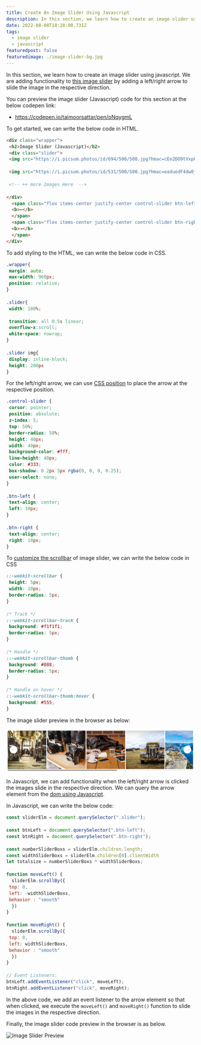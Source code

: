 ```yaml
---
title: Create An Image Slider Using Javascript
description: In this section, we learn how to create an image slider using javascript.
date: 2022-08-08T18:28:00.731Z
tags:
  - image slider
  - javascript
featuredpost: false
featuredimage: ./image-slider-bg.jpg
---
```



In this section, we learn how to create an image slider using javascript. We are adding functionality to [this image slider](https://taimoorsattar.com/blogs/image-slider-using-html-css) by adding a left/right arrow to slide the image in the respective direction.  

You can preview the image slider (Javascript) code for this section at the below codepen link:

- https://codepen.io/taimoorsattar/pen/oNqygmL

To get started, we can write the below code in HTML.

```html
<div class="wrapper">
 <h2>Image Slider (Javascript)</h2>
 <div class="slider">
 <img src="https://i.picsum.photos/id/694/500/500.jpg?hmac=cEe2DO9tVxp0o0HjSI5RboKc75ofkq50NvKBIlB_0fQ" alt="Strawberry" />

 <img src="https://i.picsum.photos/id/531/500/500.jpg?hmac=eaduedF4dw0jS6AeDrrxNJIxAlsmWfdZWEPdEG84WRw" alt="Dock" />
 
 <!-- ++ more Images Here  -->
 
</div>
  <span class="flex items-center justify-center control-slider btn-left">
  <b>←</b>
  </span>
  <span class="flex items-center justify-center control-slider btn-right">
  <b>→</b>
  </span>
</div>
```

To add styling to the HTML, we can write the below code in CSS.

```css
.wrapper{
 margin: auto;
 max-width: 960px;
 position: relative;
}

.slider{
 width: 100%;
 
 transition: all 0.5s linear;
 overflow-x:scroll;     
 white-space: nowrap;
}

.slider img{
 display: inline-block;
 height: 200px
}
```

For the left/right arrow, we can use [CSS position](https://taimoorsattar.com/blogs/css-position-relative-absolute) to place the arrow at the respective position.

```css
.control-slider {
 cursor: pointer;
 position: absolute;
 z-index: 5;
 top: 50%;
 border-radius: 50%;
 height: 40px;
 width: 40px;
 background-color: #fff;
 line-height: 40px;
 color: #333;
 box-shadow: 0 2px 5px rgba(0, 0, 0, 0.25);
 user-select: none;
}

.btn-left {
 text-align: center;
 left: 10px;
}

.btn-right {
 text-align: center;
 right: 10px;
}
```

To [customize the scrollbar](https://taimoorsattar.com/blogs/custom-scrollbar-in-css) of image slider, we can write the below code in CSS

```css
::-webkit-scrollbar {
 height: 5px;
 width: 10px;
 border-radius: 5px;
}

/* Track */
::-webkit-scrollbar-track {
 background: #f1f1f1;
 border-radius: 5px;
}

/* Handle */
::-webkit-scrollbar-thumb {
 background: #888;
 border-radius: 5px;
}

/* Handle on hover */
::-webkit-scrollbar-thumb:hover {
 background: #555;
}
```

The image slider preview in the browser as below: 

![Image Slider Javascript](image-slider-javascript.jpg)

In Javascript, we can add functionality when the left/right arrow is clicked the images slide in the respective direction. We can query the arrow element from the [dom using Javascript](https://taimoorsattar.com/blogs/manipulate-the-dom-using-javascript).

In Javascript, we can write the below code:

```js
const sliderElm = document.querySelector(".slider");

const btnLeft = document.querySelector(".btn-left");
const btnRight = document.querySelector(".btn-right");

const numberSliderBoxs = sliderElm.children.length;
const widthSliderBoxs = sliderElm.children[0].clientWidth
let totalsize = numberSliderBoxs * widthSliderBoxs;

function moveLeft() {
  sliderElm.scrollBy({
 top: 0,
 left: -widthSliderBoxs,
 behavior : "smooth"
  })
}

function moveRight() {
  sliderElm.scrollBy({
 top: 0,
 left: widthSliderBoxs,
 behavior : "smooth"
  })
}

// Event Listeners:
btnLeft.addEventListener("click", moveLeft);
btnRight.addEventListener("click", moveRight);
```

In the above code, we add an event listener to the arrow element so that when clicked, we execute the `moveLeft()` and `moveRight()` function to slide the images in the respective direction.

Finally, the image slider code preview in the browser is as below.

![Image Slider Preview](./image-slider-preview.gif)
